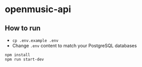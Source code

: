 # openmusic-api

## How to run

- `cp .env.example .env`
- Change `.env` content to match your PostgreSQL databases

```
npm install
npm run start-dev
```
